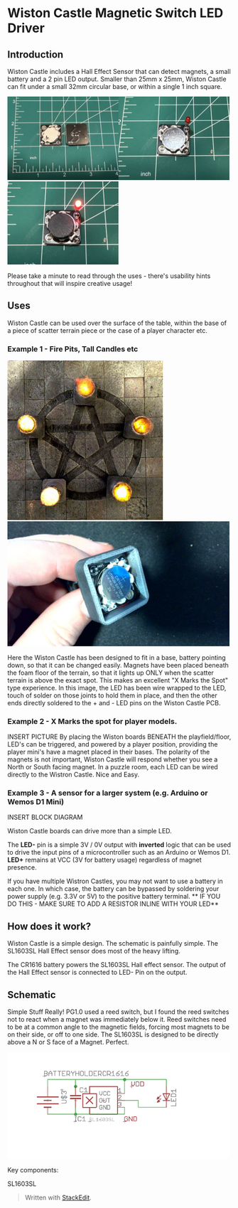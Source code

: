 
# Wiston Castle Magnetic Switch LED Driver
## Introduction

Wiston Castle includes a Hall Effect Sensor that can detect magnets, a small battery and a 2 pin LED output. Smaller than 25mm x 25mm, Wiston Castle can fit under a small 32mm circular base, or within a single 1 inch square.

<img src="/pictures/IMG_1923.jpg" width="250"><img src="/pictures/IMG_1924.jpg" width="250"><img src="/pictures/IMG_1925.jpg" width="250">

Please take a minute to read through the uses - there's usability hints throughout that will inspire creative usage!

## Uses
Wiston Castle can be used over the surface of the table, within the base of a piece of scatter terrain piece or the case of a player character etc.
### Example 1 - Fire Pits, Tall Candles etc
<img src="/pictures/pentagram.jpg" width="350"><img src="/pictures/wistoninbase.jpg" width="500">

Here the Wiston Castle has been designed to fit in a base, battery pointing down, so that it can be changed easily. Magnets have been placed beneath the foam floor of the terrain, so that it lights up ONLY when the scatter terrain is above the exact spot. This makes an excellent "X Marks the Spot" type experience.
In this image, the LED has been wire wrapped to the LED, touch of solder on those joints to hold them in place, and then the other ends directly soldered to the + and - LED pins on the Wiston Castle PCB.

### Example 2 - X Marks the spot for player models.
INSERT PICTURE
By placing the Wiston boards BENEATH the playfield/floor, LED's can be triggered, and powered by a player position, providing the player mini's have a magnet placed in their bases. The polarity of the magnets is not important, Wiston Castle will respond whether you see a North or South facing magnet.
In a puzzle room, each LED can be wired directly to the Wistron Castle. Nice and Easy.

### Example 3 - A sensor for a larger system (e.g. Arduino or Wemos D1 Mini)
INSERT BLOCK DIAGRAM

Wiston Castle boards can drive more than a simple LED. 

The **LED-** pin is a simple 3V / 0V output with **inverted** logic that can be used to drive the input pins of a microcontroller such as an Arduino or Wemos D1.
**LED+** remains at VCC (3V for battery usage) regardless of magnet presence.

If you have multiple Wistron Castles, you may not want to use a battery in each one. In which case, the battery can be bypassed by soldering your power supply (e.g. 3.3V or 5V) to the positive battery terminal.
** IF YOU DO THIS - MAKE SURE TO ADD A RESISTOR INLINE WITH YOUR LED**

## How does it work?
Wiston Castle is a simple design. The schematic is painfully simple. The SL1603SL Hall Effect sensor does most of the heavy lifting.

The CR1616 battery powers the SL1603SL Hall effect sensor. The output of the Hall Effect sensor is connected to LED- Pin on the output.

## Schematic

Simple Stuff Really! PG1.0 used a reed switch, but I found the reed switches not to react when a magnet was immediately below it. Reed switches need to be at a common angle to the magnetic fields, forcing most magnets to be on their side, or off to one side.
The SL1603SL is designed to be directly above a N or S face of a Magnet. Perfect.

<img src="/pictures/WistonPG2p0Schem.png" width="500">

Key components:
  
SL1603SL

> Written with [StackEdit](https://stackedit.io/).
